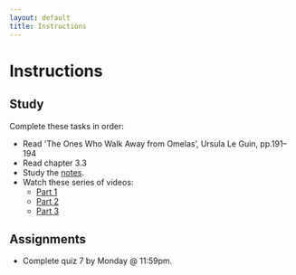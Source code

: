 ```yaml
---
layout: default
title: Instructions
---
```



# Instructions #

## Study

Complete these tasks in order:

+ Read 'The Ones Who Walk Away from Omelas’, Ursula Le Guin, pp.191–194 
+ Read chapter 3.3
+ Study the [notes](/Teaching/Examined/Ethics/Handout2).  
+ Watch these series of videos: 
	+ [Part 1](http://www.wi-phi.com/video/utilitarianism-part-1)
	+ [Part 2](http://www.wi-phi.com/video/utilitarianism-part-2)
	+ [Part 3](http://www.wi-phi.com/video/utilitarianism-part-3)

## Assignments

+ Complete quiz 7 by Monday  @ 11:59pm.
